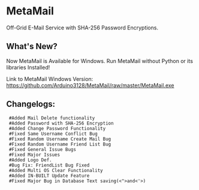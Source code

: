 # MetaMail
Off-Grid E-Mail Service with SHA-256 Password Encryptions.
  
## What's New?  
Now MetaMail is Available for Windows. Run MetaMail without Python or its libraries Installed!  

Link to MetaMail Windows Version: https://github.com/Arduino3128/MetaMail/raw/master/MetaMail.exe

## Changelogs:  
     #Added Mail Delete functionality  
     #Added Password with SHA-256 Encryption  
     #Added Change Password Functionality  
     #Fixed Same Username Conflict Bug  
     #Fixed Random Username Create Mail Bug  
     #Fixed Random Username Friend List Bug  
     #Fixed General Issue Bugs  
     #Fixed Major Issues  
     #Added Logo Def.  
     #Bug Fix: FriendList Bug Fixed  
     #Added Multi OS Clear Functionality  
     #Added IN-BUILT Update Feature  
     #Fixed Major Bug in Database Text saving(<">and<'>)  
    

